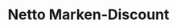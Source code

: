 ---
title: "Netto Marken-Discount"
url: /hohenpeissenberg/netto-marken-discount/
shop: Supermarkt
---
